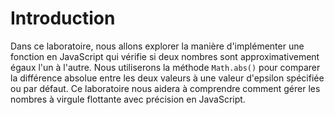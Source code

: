 # Introduction

Dans ce laboratoire, nous allons explorer la manière d'implémenter une fonction en JavaScript qui vérifie si deux nombres sont approximativement égaux l'un à l'autre. Nous utiliserons la méthode `Math.abs()` pour comparer la différence absolue entre les deux valeurs à une valeur d'epsilon spécifiée ou par défaut. Ce laboratoire nous aidera à comprendre comment gérer les nombres à virgule flottante avec précision en JavaScript.

